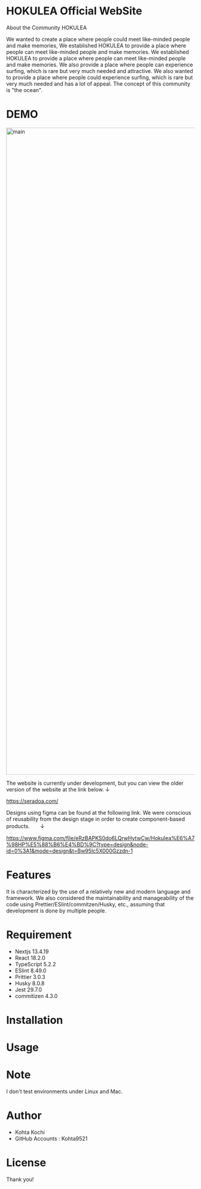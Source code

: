 # HOKULEA Official WebSite

About the Community HOKULEA

We wanted to create a place where people could meet like-minded people and make memories,
We established HOKULEA to provide a place where people can meet like-minded people and make memories. We established HOKULEA to provide a place where people can meet like-minded people and make memories.
We also provide a place where people can experience surfing, which is rare but very much needed and attractive.
We also wanted to provide a place where people could experience surfing, which is rare but very much needed and has a lot of appeal.
The concept of this community is "the ocean".


# DEMO

<img width="1729" alt="main" src="https://github.com/kohta9521/HOKULEA_Official_WebSite/assets/100065508/234a9b32-e601-4b2d-be64-b787c20f97a1">


The website is currently under development, but you can view the older version of the website at the link below. ↓

https://seradoa.com/

Designs using figma can be found at the following link. We were conscious of reusability from the design stage in order to create component-based products.　　↓

https://www.figma.com/file/eRzBAPKS0do6LQrwHytwCw/Hokulea%E6%A7%98HP%E5%88%B6%E4%BD%9C?type=design&node-id=0%3A1&mode=design&t=Bw95Ic5X000Gzzdn-1

# Features

It is characterized by the use of a relatively new and modern language and framework. We also considered the maintainability and manageability of the code using Prettier/ESlint/commitzen/Husky, etc., assuming that development is done by multiple people.

# Requirement

* Nextjs  13.4.19
* React  18.2.0
* TypeScript  5.2.2
* ESlint  8.49.0
* Prittier  3.0.3
* Husky  8.0.8
* Jest  29.7.0
* commitizen  4.3.0

# Installation


# Usage


# Note

I don't test environments under Linux and Mac.

# Author

* Kohta Kochi
* GitHub Accounts : Kohta9521

# License

Thank you!
